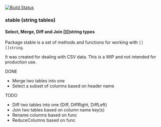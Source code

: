 [![Build Status](https://secure.travis-ci.org/jweir/stable.png)](http://travis-ci.org/jweir/stable)

### stable (string tables)
#### Select, Merge, Diff and Join [][]string types

Package stable is a set of methods and functions for working with `[][]string`.

It was created for dealing with CSV data. This is a WIP and not intended for production use.

DONE
* Merge two tables into one
* Select a subset of columns based on header name

TODO
* Diff two tables into one (Diff, DiffRight, DiffLeft)
* Join two tables based on column name key(s)
* Rename columns based on func
* ReduceColumns based on func
